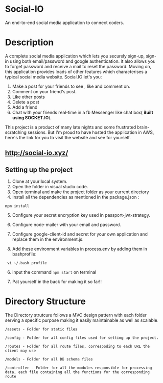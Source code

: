 # Social-IO
An end-to-end social media application to connect coders.

# Description 
A complete social media application which lets you securely sign-up, sign-in using both email/password and google authentication.
It also allows you to forget password and receive a mail to reset the password.
Moving on, this application provides loads of other features which characterises a typical social media website.
Social.IO let's you:
  1. Make a post for your friends to see , like and comment on.
  2. Comment on your friend's post.
  3. Like other posts
  4. Delete a post
  5. Add a friend
  6. Chat with your friends real-time in a fb Messenger like chat box( **Built using SOCKET.IO**).

This project is a product of many late nights and some frustrated brain-scratching sessions. But I'm proud to have hosted the application
in AWS, here's the link for you to visit the website and see for yourself.
## http://social-io.xyz/


## Setting up the project
1. Clone at your local system.
2. Open the folder in visual studio code.
3. Open terminal and make the project folder as your current directory
4. Install all the dependencies as mentioned in the package.json :
```
npm install
```
5. Configure your secret encryption key used in passport-jwt-strategy.

6. Configure node-mailer with your email and password.

7. Configure google-client-id and secret for your own application and replace them in the environment.js.

8. Add these environment variables in process.env by adding them in bashprofile:
```
 vi ~/.bash_profile
 ```

6. input the command `npm start` on terminal

7. Pat yourself in the back for making it so far!!

    
# Directory Structure
The Directory strutcure follows a MVC design pattern with each folder serving a specific purpose making it easily maintainable as well as scalable.

    /assets - Folder for static files

    /config - Folder for all config files used for setting up the project.

    /routes - Folder for all route files, correspoding to each URL the client may use

    /models - Folder for all DB schema files

    /controller - Folder for all the modules responsible for processing data, each file containing all the functions for the corresponding route

